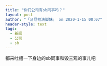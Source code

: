 ```yaml
---
title: "你们公司有sb同事吗？"
layout: post
author: "「马尼拉洗脚妹」 on 2020-1-15 00:07"
header-style: text
tags:
  - 新闻
  - 公司
  - sb
---
```


<head></head>
<body>
  都来吐槽一下身边的sb同事和毁三观的事儿吧
</body>


